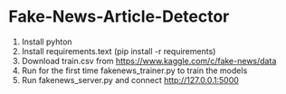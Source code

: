 # Fake-News-Article-Detector

1. Install pyhton
2. Install requirements.text (pip install -r requirements)
3. Download train.csv from https://www.kaggle.com/c/fake-news/data
4. Run for the first time fakenews_trainer.py to train the models
5. Run fakenews_server.py and connect http://127.0.0.1:5000
